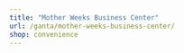 ```yaml
---
title: "Mother Weeks Business Center"
url: /ganta/mother-weeks-business-center/
shop: convenience
---
```


